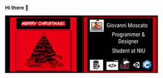 ### Hi there 👋

[![Header](https://github.com/codingcodewhilegoofin/codingcodewhilegoofin/blob/main/profile%20pic%20lel.PNG "Header")](https://yupimaperson101.wixsite.com/giovannimoscatocode)


<!--
**codingcodewhilegoofin/codingcodewhilegoofin** is a ✨ _special_ ✨ repository because its `README.md` (this file) appears on your GitHub profile.

Here are some ideas to get you started:

- 🔭 I’m currently working on ...
- 🌱 I’m currently learning ...
- 👯 I’m looking to collaborate on ...
- 🤔 I’m looking for help with ...
- 💬 Ask me about ...
- 📫 How to reach me: ...
- 😄 Pronouns: ...
- ⚡ Fun fact: ...
-->
